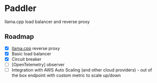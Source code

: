 # Paddler

llama.cpp load balancer and reverse proxy

## Roadmap

- [x] [llama.cpp](https://github.com/ggerganov/llama.cpp) reverse proxy
- [x] Basic load balancer
- [x] Circuit breaker
- [ ] [OpenTelemetry] observer
- [ ] Integration with AWS Auto Scaling (and other cloud providers) - out of 
    the box endpoint with custom metric to scale up/down
